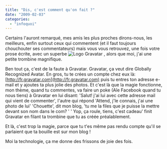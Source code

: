 ```yaml
---
title: "Dis, c'est comment qu'on fait ?"
date: "2009-02-03"
categories: 
  - "infoquoi"
---
```


Certains l'auront remarqué, mes amis les plus proches dirons-nous, les meilleurs, enfin surtout ceux qui commentent (et il faut toujours chouchouter ses commentateurs) mais vous vous retrouvez, une fois votre prose écrite, avec un superbe ![Logo Gravatar](http://fr.gravatar.com/favicon.ico "Gravatar") , alors que moi, j'ai une petite trombine magnifique.

Ben tout ça, c'est de la faute à Gravatar. Gravatar, ça veut dire Globally Recognized Avatar. En gros, tu te crées un compte chez eux là: [http://fr.gravatar.com](http://fr.gravatar.com) puis tu entres ton adresse e-mail et y ajoutes ta plus jolie des photos. Et c'est là que la magie fonctionne, mon thème, quand tu commentes, va faire un poke (Aîe Facebook quand tu nous tiens) à Gravatar en lui disant: 'Salut! j'ai lui avec cette adresse mail qui vient de commenter', l'autre qui répond 'Attend, j'le connais, j'ai une photo de lui' 'Chouette', dit mon blog, 'tu me la files que je puisse la mettre devant son nom dans le com? ' ' Yop, ça roule, tiens, c'est cadeau' finit Gravatar en filant ta trombine que tu as créée préalablement.

Et là, c'est trop la magie, parce que tu t'es même pas rendu compte qu'il se parlaient que ta bouille est sur mon blog !

Moi la technologie, ça me donne des frissons de joie des fois.
